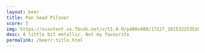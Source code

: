 ```yaml
---
layout: beer
title: Pan head Pilsner
score: 5
img: https://scontent.xx.fbcdn.net/v/t1.0-0/p480x480/17127_10153225353823745_2917311890568592350_n.jpg?oh=c72e0a6cd9d91b6ebe019704d73228bd&oe=591FC69B
desc: A little bit metallic. Not my favourite
permalink: /beer/:title.html
---
```

